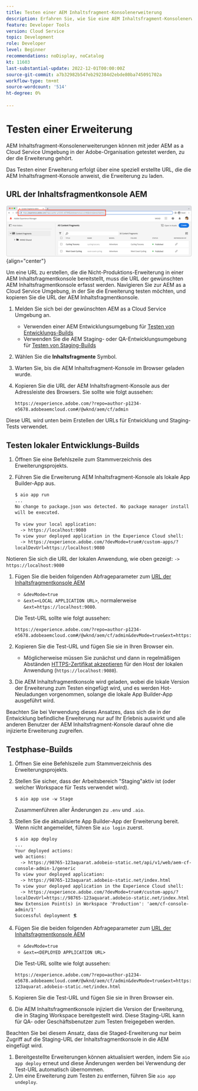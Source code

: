```yaml
---
title: Testen einer AEM Inhaltsfragment-Konsolenerweiterung
description: Erfahren Sie, wie Sie eine AEM Inhaltsfragment-Konsolenerweiterung testen, bevor Sie sie in der Produktion bereitstellen.
feature: Developer Tools
version: Cloud Service
topic: Development
role: Developer
level: Beginner
recommendations: noDisplay, noCatalog
kt: 11603
last-substantial-update: 2022-12-01T00:00:00Z
source-git-commit: a7b32982b547eb292384d2ebde80ba745091702a
workflow-type: tm+mt
source-wordcount: '514'
ht-degree: 0%

---
```



# Testen einer Erweiterung

AEM Inhaltsfragment-Konsolenerweiterungen können mit jeder AEM as a Cloud Service Umgebung in der Adobe-Organisation getestet werden, zu der die Erweiterung gehört.

Das Testen einer Erweiterung erfolgt über eine speziell erstellte URL, die die AEM Inhaltsfragment-Konsole anweist, die Erweiterung zu laden.

## URL der Inhaltsfragmentkonsole AEM

![URL der Inhaltsfragmentkonsole AEM](./assets/test/content-fragment-console-url.png){align="center"}

Um eine URL zu erstellen, die die Nicht-Produktions-Erweiterung in einer AEM Inhaltsfragmentkonsole bereitstellt, muss die URL der gewünschten AEM Inhaltsfragmentkonsole erfasst werden. Navigieren Sie zur AEM as a Cloud Service Umgebung, in der Sie die Erweiterung testen möchten, und kopieren Sie die URL der AEM Inhaltsfragmentkonsole.

1. Melden Sie sich bei der gewünschten AEM as a Cloud Service Umgebung an.

   + Verwenden einer AEM Entwicklungsumgebung für [Testen von Entwicklungs-Builds](#testing-development-builds)
   + Verwenden Sie die AEM Staging- oder QA-Entwicklungsumgebung für [Testen von Staging-Builds](#testing-stage-builds)

1. Wählen Sie die __Inhaltsfragmente__ Symbol.
1. Warten Sie, bis die AEM Inhaltsfragment-Konsole im Browser geladen wurde.
1. Kopieren Sie die URL der AEM Inhaltsfragment-Konsole aus der Adressleiste des Browsers. Sie sollte wie folgt aussehen:

   ```
   https://experience.adobe.com/?repo=author-p1234-e5678.adobeaemcloud.com#/@wknd/aem/cf/admin
   ```

Diese URL wird unten beim Erstellen der URLs für Entwicklung und Staging-Tests verwendet.

## Testen lokaler Entwicklungs-Builds

1. Öffnen Sie eine Befehlszeile zum Stammverzeichnis des Erweiterungsprojekts.
1. Führen Sie die Erweiterung AEM Inhaltsfragment-Konsole als lokale App Builder-App aus.

   ```shell
   $ aio app run
   ...
   No change to package.json was detected. No package manager install will be executed.
   
   To view your local application:
     -> https://localhost:9080
   To view your deployed application in the Experience Cloud shell:
     -> https://experience.adobe.com/?devMode=true#/custom-apps/?localDevUrl=https://localhost:9080
   ```

Notieren Sie sich die URL der lokalen Anwendung, wie oben gezeigt: `-> https://localhost:9080`

1. Fügen Sie die beiden folgenden Abfrageparameter zum [URL der Inhaltsfragmentkonsole AEM](#aem-content-fragment-console-url)
   + `&devMode=true`
   + `&ext=<LOCAL APPLICATION URL>`, normalerweise `&ext=https://localhost:9080`.

   Die Test-URL sollte wie folgt aussehen:

   ```
   https://experience.adobe.com/?repo=author-p1234-e5678.adobeaemcloud.com#/@wknd/aem/cf/admin&devMode=true&ext=https://localhost:9080
   ```

1. Kopieren Sie die Test-URL und fügen Sie sie in Ihren Browser ein.

   + Möglicherweise müssen Sie zunächst und dann in regelmäßigen Abständen [HTTPS-Zertifikat akzeptieren](https://developer.adobe.com/uix/docs/services/aem-cf-console-admin/extension-development/#accepting-the-certificate-first-time-users) für den Host der lokalen Anwendung (`https://localhost:9080`).

1. Die AEM Inhaltsfragmentkonsole wird geladen, wobei die lokale Version der Erweiterung zum Testen eingefügt wird, und es werden Hot-Neuladungen vorgenommen, solange die lokale App Builder-App ausgeführt wird.

Beachten Sie bei Verwendung dieses Ansatzes, dass sich die in der Entwicklung befindliche Erweiterung nur auf Ihr Erlebnis auswirkt und alle anderen Benutzer der AEM Inhaltsfragment-Konsole darauf ohne die injizierte Erweiterung zugreifen.

## Testphase-Builds

1. Öffnen Sie eine Befehlszeile zum Stammverzeichnis des Erweiterungsprojekts.
1. Stellen Sie sicher, dass der Arbeitsbereich &quot;Staging&quot;aktiv ist (oder welcher Workspace für Tests verwendet wird).

   ```shell
   $ aio app use -w Stage
   ```
   Zusammenführen aller Änderungen zu `.env` und `.aio`.
1. Stellen Sie die aktualisierte App Builder-App der Erweiterung bereit. Wenn nicht angemeldet, führen Sie `aio login` zuerst.

   ```shell
   $ aio app deploy
   ...
   Your deployed actions:
   web actions:
     -> https://98765-123aquarat.adobeio-static.net/api/v1/web/aem-cf-console-admin-1/generic 
   To view your deployed application:
     -> https://98765-123aquarat.adobeio-static.net/index.html
   To view your deployed application in the Experience Cloud shell:
     -> https://experience.adobe.com/?devMode=true#/custom-apps/?localDevUrl=https://98765-123aquarat.adobeio-static.net/index.html
   New Extension Point(s) in Workspace 'Production': 'aem/cf-console-admin/1'
   Successful deployment 🏄
   ```

1. Fügen Sie die beiden folgenden Abfrageparameter zum [URL der Inhaltsfragmentkonsole AEM](#aem-content-fragment-console-url)
   + `&devMode=true`
   + `&ext=<DEPLOYED APPLICATION URL>`

   Die Test-URL sollte wie folgt aussehen:

   ```
   https://experience.adobe.com/?repo=author-p1234-e5678.adobeaemcloud.com#/@wknd/aem/cf/admin&devMode=true&ext=https://98765-123aquarat.adobeio-static.net/index.html
   ```

1. Kopieren Sie die Test-URL und fügen Sie sie in Ihren Browser ein.
1. Die AEM Inhaltsfragmentkonsole injiziert die Version der Erweiterung, die in Staging Workspace bereitgestellt wird. Diese Staging-URL kann für QA- oder Geschäftsbenutzer zum Testen freigegeben werden.

Beachten Sie bei diesem Ansatz, dass die Staged-Erweiterung nur beim Zugriff auf die Staging-URL der Inhaltsfragmentkonsole in die AEM eingefügt wird.

1. Bereitgestellte Erweiterungen können aktualisiert werden, indem Sie `aio app deploy` erneut und diese Änderungen werden bei Verwendung der Test-URL automatisch übernommen.
1. Um eine Erweiterung zum Testen zu entfernen, führen Sie `aio app undeploy`.



